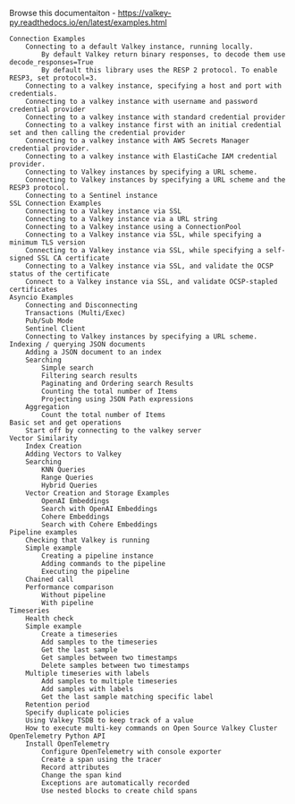 Browse this documentaiton - https://valkey-py.readthedocs.io/en/latest/examples.html

    Connection Examples
        Connecting to a default Valkey instance, running locally.
            By default Valkey return binary responses, to decode them use decode_responses=True
            By default this library uses the RESP 2 protocol. To enable RESP3, set protocol=3.
        Connecting to a valkey instance, specifying a host and port with credentials.
        Connecting to a valkey instance with username and password credential provider
        Connecting to a valkey instance with standard credential provider
        Connecting to a valkey instance first with an initial credential set and then calling the credential provider
        Connecting to a valkey instance with AWS Secrets Manager credential provider.
        Connecting to a valkey instance with ElastiCache IAM credential provider.
        Connecting to Valkey instances by specifying a URL scheme.
        Connecting to Valkey instances by specifying a URL scheme and the RESP3 protocol.
        Connecting to a Sentinel instance
    SSL Connection Examples
        Connecting to a Valkey instance via SSL
        Connecting to a Valkey instance via a URL string
        Connecting to a Valkey instance using a ConnectionPool
        Connecting to a Valkey instance via SSL, while specifying a minimum TLS version
        Connecting to a Valkey instance via SSL, while specifying a self-signed SSL CA certificate
        Connecting to a Valkey instance via SSL, and validate the OCSP status of the certificate
        Connect to a Valkey instance via SSL, and validate OCSP-stapled certificates
    Asyncio Examples
        Connecting and Disconnecting
        Transactions (Multi/Exec)
        Pub/Sub Mode
        Sentinel Client
        Connecting to Valkey instances by specifying a URL scheme.
    Indexing / querying JSON documents
        Adding a JSON document to an index
        Searching
            Simple search
            Filtering search results
            Paginating and Ordering search Results
            Counting the total number of Items
            Projecting using JSON Path expressions
        Aggregation
            Count the total number of Items
    Basic set and get operations
        Start off by connecting to the valkey server
    Vector Similarity
        Index Creation
        Adding Vectors to Valkey
        Searching
            KNN Queries
            Range Queries
            Hybrid Queries
        Vector Creation and Storage Examples
            OpenAI Embeddings
            Search with OpenAI Embeddings
            Cohere Embeddings
            Search with Cohere Embeddings
    Pipeline examples
        Checking that Valkey is running
        Simple example
            Creating a pipeline instance
            Adding commands to the pipeline
            Executing the pipeline
        Chained call
        Performance comparison
            Without pipeline
            With pipeline
    Timeseries
        Health check
        Simple example
            Create a timeseries
            Add samples to the timeseries
            Get the last sample
            Get samples between two timestamps
            Delete samples between two timestamps
        Multiple timeseries with labels
            Add samples to multiple timeseries
            Add samples with labels
            Get the last sample matching specific label
        Retention period
        Specify duplicate policies
        Using Valkey TSDB to keep track of a value
        How to execute multi-key commands on Open Source Valkey Cluster
    OpenTelemetry Python API
        Install OpenTelemetry
            Configure OpenTelemetry with console exporter
            Create a span using the tracer
            Record attributes
            Change the span kind
            Exceptions are automatically recorded
            Use nested blocks to create child spans
